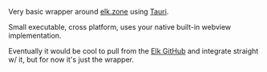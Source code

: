 Very basic wrapper around [elk.zone](https://elk.zone) using [Tauri](https://tauri.app). 

Small executable, cross platform, uses your native built-in webview implementation. 

Eventually it would be cool to pull from the [Elk GitHub](https://github.com/elk-zone/elk) and integrate straight w/ it, but for now it's just the wrapper. 
